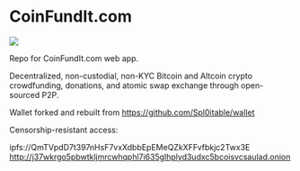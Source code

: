 # CoinFundIt.com

<img src="https://coinfundit.com/images/CFI-featured.png">

Repo for CoinFundIt.com web app.

Decentralized, non-custodial, non-KYC Bitcoin and Altcoin crypto crowdfunding, donations, and atomic swap exchange through open-sourced P2P.

Wallet forked and rebuilt from https://github.com/Spl0itable/wallet

Censorship-resistant access: 

ipfs://QmTVpdD7t397nHsF7vxXdbbEpEMeQZkXFFvfbkjc2Twx3E
http://j37wkrgo5pbwtkljmrcwhqphl7i635glhplyd3udxc5bcoisvcsaulad.onion
